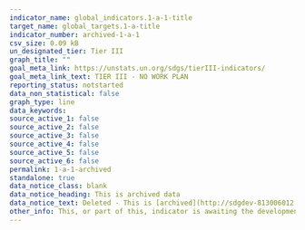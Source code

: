 ```yaml
---
indicator_name: global_indicators.1-a-1-title
target_name: global_targets.1-a-title
indicator_number: archived-1-a-1
csv_size: 0.09 kB
un_designated_tier: Tier III
graph_title: ""
goal_meta_link: https://unstats.un.org/sdgs/tierIII-indicators/
goal_meta_link_text: TIER III - NO WORK PLAN
reporting_status: notstarted
data_non_statistical: false
graph_type: line
data_keywords:  
source_active_1: false
source_active_2: false
source_active_3: false
source_active_4: false
source_active_5: false
source_active_6: false
permalink: 1-a-1-archived
standalone: true
data_notice_class: blank
data_notice_heading: This is archived data
data_notice_text: Deleted - This is [archived](http://sdgdev-813006012.eu-west-1.elb.amazonaws.com/obsolete-indicators-custom2/archived-indicators/) data.  This indicator was deleted as a result of the as a result of the [IAEG-SDGs 2020 Comprehensive Review](https://unstats.un.org/sdgs/iaeg-sdgs/2020-comp-rev/).
other_info: This, or part of this, indicator is awaiting the development of internationally established methodology and standards (classified by the UN as tier 3).
---
```

